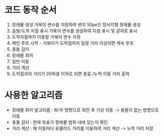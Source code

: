 # 코드 동작 순서
1. 장애물 생성 거북이 변수를 지정하여 변이 50px인 정사각형 장애물 생성
2. 출발/도착 지점 표시 거북이 변수를 생성하여 지점 표시 및 글자로 표시
3. 도착지점까지 이동할 거북이 변수 지정
4. 메인 루프 시작 - 거북이가 도착점까지 일정 거리 이상이면 계속 루프
5. 충돌 감지
6. 장애물 회피
7. 일반 이동
8. 거리 계산
9. 도착점과의 거리가 20픽셀 이하로 되면 종료 /누적 이동 거리 출력

# 사용한 알고리즘
* 장애물 회피 알고리즘 : 좌/우 방향으로 회전 후 가상 이동 -> 충돌이 없는 방향으로 이동
* 충돌 감지 : 현재 좌표가 장애물 범위 내에 있는지 확인
* 거리 계산 : 매 이동마다 유클리드 거리를 이용하여 거리 계산 -> 누적 거리 저장
